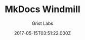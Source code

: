 ---
layout: JamstackTheme
title: MkDocs Windmill
github: https://github.com/gristlabs/mkdocs-windmill
demo: https://gristlabs.github.io/mkdocs-windmill/
author: Grist Labs
ssg: MkDocs
date: 2017-05-15T03:51:22.000Z
description: Outstanding mkdocs theme with a focus on navigation and usability
stale: false
---